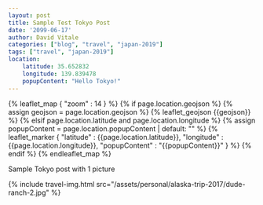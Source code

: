 ```yaml
---
layout: post
title: Sample Test Tokyo Post
date: '2099-06-17'
author: David Vitale
categories: ["blog", "travel", "japan-2019"]
tags: ["travel", "japan-2019"]
location:
    latitude: 35.652832
    longitude: 139.839478
    popupContent: "Hello Tokyo!"
---
```


{% leaflet_map { "zoom" : 14 } %}
    {% if page.location.geojson %}
        {% assign geojson = page.location.geojson %}
        {% leaflet_geojson {{geojson}} %}
    {% elsif page.location.latitude and page.location.longitude %}
        {% assign popupContent = page.location.popupContent | default: "" %}
        {% leaflet_marker { "latitude" : {{page.location.latitude}},
                            "longitude" : {{page.location.longitude}},
                            "popupContent" : "{{popupContent}}" } %}
    {% endif %}
{% endleaflet_map %}

Sample Tokyo post with 1 picture

{% include travel-img.html src="/assets/personal/alaska-trip-2017/dude-ranch-2.jpg" %}
